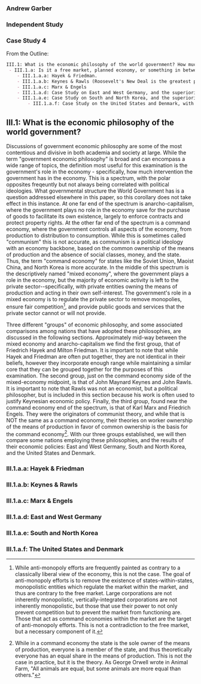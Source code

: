 ### Andrew Garber
### Independent Study 
### Case Study 4

From the Outline:
```markdown
III.1: What is the economic philosophy of the world government? How much intervention/interference does it have over the economy? 
 - III.1.a: Is it a free market, planned economy, or something in between? 
    - III.1.a.a: Hayek & Friedman.
    - III.1.a.b: Keynes & Rawls (Roosevelt's New Deal is the greatest political manifestation of this.)
	- III.1.a.c: Marx & Engels
    - III.1.a.d: Case Study on East and West Germany, and the superiority of the West German model which is still visible.
    - III.1.a.e: Case Study on South and North Korea, and the superiority of the South Korean model which is *literally* visible from space.
		- III.1.a.f: Case Study on the United States and Denmark, with the United States being a more free-market economy, and Denmark being a comparatively more planned economy(democratic socialism).

```

## III.1: What is the economic philosophy of the world government? 

Discussions of government economic philosophy are some of the most contentious and divisive in both academia and society at large. While the term "government economic philosophy" is broad and can encompass a wide range of topics, the definition most useful for this examination is the government's role in the economy - specifically, how much intervention the government has in the economy. This is a spectrum, with the polar opposites freqeuntly but not always being correlated with political ideologies. What governmental structure the World Government has is a question addressed elsewhere in this paper, so this corollary does not take effect in this instance. At one far end of the spectrum is anarcho-capitalism, where the government plays no role in the economy save for the purchase of goods to facilitate its own existence, largely to enforce contracts and protect property rights. At the other far end of the spectrum is a command economy, where the government controls all aspects of the economy, from production to distribution to consumption. While this is sometimes called "communism" this is not accurate, as communism is a political ideology with an economy backbone, based on the common ownership of the means of production and the absence of social classes, money, and the state. Thus, the term "command economy" for states like the Soviet Union, Maoist China, and North Korea is more accurate. In the middle of this spectrum is the descriptively named "mixed economy", where the government plays a role in the economy, but the majority of economic activity is left to the private sector--specifically, with private entities owning the means of production and acting in their own self-interest. The government's role in a mixed economy is to regulate the private sector to remove monopolies, ensure fair competition[^1], and provide public goods and services that the private sector cannot or will not provide. 

Three different "groups" of economic philosophy, and some associated comparisons among nations that have adopted these philosophies, are discussed in the following sections. Approximately mid-way between the mixed economy and anarcho-capitalism we find the first group, that of Friedrich Hayek and Milton Friedman. It is important to note that while Hayek and Friedman are often put together, they are not identical in their beliefs, however they incorporate enough range while maintaining a similar core that they can be grouped together for the purposes of this examination. The second group, just on the command economy side of the mixed-economy midpoint, is that of John Maynard Keynes and John Rawls. It is important to note that Rawls was not an economist, but a political philosopher, but is included in this section because his work is often used to justify Keynesian economic policy. Finally, the third group, found near the command economy end of the spectrum, is that of Karl Marx and Friedrich Engels. They were the originators of communist theory, and while that is NOT the same as a command economy, their theories on worker ownership of the means of production in favor of common ownership is the basis for the command economy[^2]. With our three groups established, we will then compare some nations employing these philosophies, and the results of their economic policies: East and West Germany, South and North Korea, and the United States and Denmark.

### III.1.a.a: Hayek & Friedman


### III.1.a.b: Keynes & Rawls 



### III.1.a.c: Marx & Engels


### III.1.a.d: East and West Germany

### III.1.a.e: South and North Korea

### III.1.a.f: The United States and Denmark


[^1]: While anti-monopoly efforts are frequently painted as contrary to a classically liberal view of the economy, this is not the case. The goal of anti-monopoly efforts is to remove the existence of states-within-states, monopolistic entities which regulate the market within the market, and thus are contrary to the free market. Large corporations are not inherently monopolistic, vertically-integrated corporations are not inherently monopolistic, but those that use their power to not only prevent competition but to prevent the market from functioning are. Those that act as command economies within the market are the target of anti-monopoly efforts. This is not a contradiction to the free market, but a necessary component of it.

[^2]: While in a command economy the state is the sole owner of the means of production, everyone is a member of the state, and thus theoretically everyone has an equal share in the means of production. This is not the case in practice, but it is the theory. As George Orwell wrote in Animal Farm, "All animals are equal, but some animals are more equal than others."